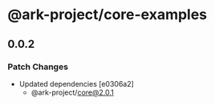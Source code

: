 # @ark-project/core-examples

## 0.0.2

### Patch Changes

- Updated dependencies [e0306a2]
  - @ark-project/core@2.0.1

